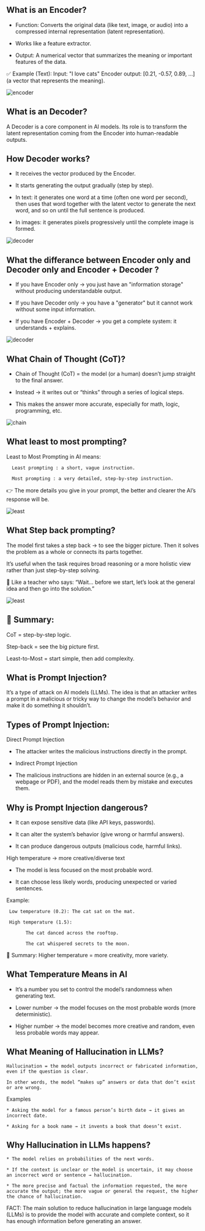 ## What is an Encoder?
  * Function: Converts the original data (like text, image, or audio) into a compressed internal representation (latent representation).

  * Works like a feature extractor.

  * Output: A numerical vector that summarizes the meaning or important features of the data.

✅ Example (Text):
    Input: "I love cats"
    Encoder output: [0.21, -0.57, 0.89, ...] (a vector that represents the meaning).


  ![encoder](../images/encoder.png)

## What is an Decoder?
A Decoder is a core component in AI models. Its role is to transform the latent representation coming from the Encoder into human-readable outputs.

## How Decoder works?

  * It receives the vector produced by the Encoder.

  * It starts generating the output gradually (step by step).

  * In text: it generates one word at a time (often one word per second), then uses that word together with the latent vector to generate the next word, and so on until the full sentence is produced.

  * In images: it generates pixels progressively until the complete image is formed.


  ![decoder](../images/decoder.png)


## What the differance between Encoder only and Decoder only and Encoder + Decoder ?
   * If you have Encoder only → you just have an "information storage" without producing understandable output.

   * If you have Decoder only → you have a "generator" but it cannot work without some input information.

   * If you have Encoder + Decoder → you get a complete system: it understands + explains.


   ![decoder](../images/en_de.png)

## What Chain of Thought (CoT)?

   * Chain of Thought (CoT) = the model (or a human) doesn’t jump straight to the final answer.

   * Instead → it writes out or “thinks” through a series of logical steps.

   * This makes the answer more accurate, especially for math, logic, programming, etc.


   ![chain](../images/chain.png)

## What least to most prompting?

 Least to Most Prompting in AI means:

      Least prompting : a short, vague instruction.

      Most prompting : a very detailed, step-by-step instruction.

👉 The more details you give in your prompt, the better and clearer the AI’s response will be.


 ![least](../images/least_most.png)


## What Step back prompting?

The model first takes a step back → to see the bigger picture.
Then it solves the problem as a whole or connects its parts together.

It’s useful when the task requires broad reasoning or a more holistic view rather than just step-by-step solving.

🔹 Like a teacher who says: “Wait… before we start, let’s look at the general idea and then go into the solution.”



 ![least](../images/step_back.png)

## 🔑 Summary:

CoT = step-by-step logic.

Step-back = see the big picture first.

Least-to-Most = start simple, then add complexity.


## What is Prompt Injection?

   It’s a type of attack on AI models (LLMs).
   The idea is that an attacker writes a prompt in a malicious or tricky way to change the model’s behavior and make it do something it shouldn’t.

## Types of Prompt Injection:

Direct Prompt Injection

   * The attacker writes the malicious instructions directly in the prompt.

   * Indirect Prompt Injection

   * The malicious instructions are hidden in an external source (e.g., a webpage or PDF), and the model reads them by mistake and executes them.

## Why is Prompt Injection dangerous?

   * It can expose sensitive data (like API keys, passwords).

   * It can alter the system’s behavior (give wrong or harmful answers).

   * It can produce dangerous outputs (malicious code, harmful links).


High temperature → more creative/diverse text

   * The model is less focused on the most probable word.

   * It can choose less likely words, producing unexpected or varied sentences.

Example:

     Low temperature (0.2): The cat sat on the mat.

     High temperature (1.5):

           The cat danced across the rooftop.

           The cat whispered secrets to the moon.

🔹 Summary: Higher temperature = more creativity, more variety.

## What Temperature Means in AI

   * It’s a number you set to control the model’s randomness when generating text.

   * Lower number → the model focuses on the most probable words (more deterministic).

   * Higher number → the model becomes more creative and random, even less probable words may appear.


## What Meaning of Hallucination in LLMs?

    Hallucination = the model outputs incorrect or fabricated information, even if the question is clear.

    In other words, the model “makes up” answers or data that don’t exist or are wrong.

 Examples

    * Asking the model for a famous person’s birth date → it gives an incorrect date.

    * Asking for a book name → it invents a book that doesn’t exist.

## Why Hallucination in LLMs happens?

    * The model relies on probabilities of the next words.

    * If the context is unclear or the model is uncertain, it may choose an incorrect word or sentence → hallucination.

    * The more precise and factual the information requested, the more accurate the output; the more vague or general the request, the higher the chance of hallucination.
  

FACT:
  The main solution to reduce hallucination in large language models (LLMs) is to provide the model with accurate and complete context, so it has enough information before generating an answer.








